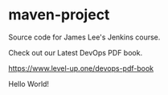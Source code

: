 # maven-project
Source code for James Lee's Jenkins course.

Check out our Latest DevOps PDF book.

https://www.level-up.one/devops-pdf-book

Hello World!
